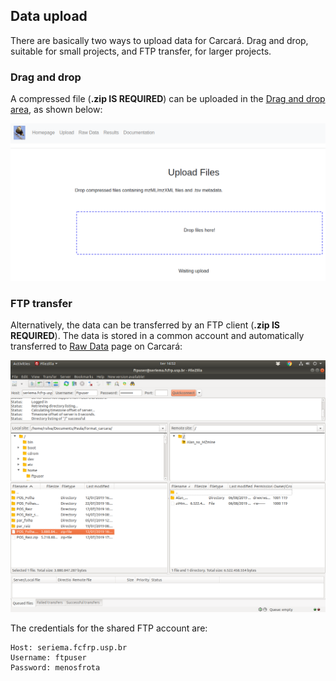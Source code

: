 ## Data upload 

There are basically two ways to upload data for Carcará. Drag and drop, suitable for small projects, and FTP transfer, for larger projects.

### Drag and drop 

A compressed file (**.zip IS REQUIRED**) can be uploaded in the [Drag and drop area](http://seriema.fcfrp.usp.br:5000/upload), as shown below:

![drag_and_drop](img/upload/drag_and_drop.png)

### FTP transfer 

Alternatively, the data can be transferred by an FTP client (**.zip IS REQUIRED**). The data is stored in a common account and automatically transferred to [Raw Data](http://seriema.fcfrp.usp.br:5000/raw_data) page on Carcará:

![ftp](img/upload/ftp.png)

The credentials for the shared FTP account are:

```
Host: seriema.fcfrp.usp.br
Username: ftpuser
Password: menosfrota
```
